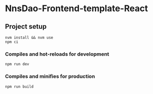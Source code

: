 # NnsDao-Frontend-template-React

## Project setup

```
nvm install && nvm use
npm ci
```

### Compiles and hot-reloads for development

```
npm run dev
```

### Compiles and minifies for production

```
npm run build
```

